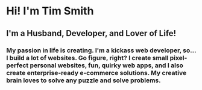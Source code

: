 # Hi! I'm Tim Smith

## I'm a Husband, Developer, and Lover of Life!

### My passion in life is creating. I'm a kickass web developer, so... I build a lot of websites. Go figure, right? I create small pixel-perfect personal websites, fun, quirky web apps, and I also create enterprise-ready e-commerce solutions. My creative brain loves to solve any puzzle and solve problems.
